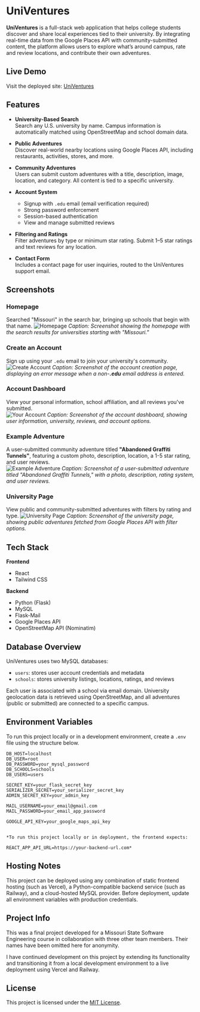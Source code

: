 # UniVentures

**UniVentures** is a full-stack web application that helps college students discover and share local experiences tied to their university. By integrating real-time data from the Google Places API with community-submitted content, the platform allows users to explore what’s around campus, rate and review locations, and contribute their own adventures.

## Live Demo

Visit the deployed site: [UniVentures](https://https://univentures.vercel.app/)

## Features

- **University-Based Search**  
  Search any U.S. university by name. Campus information is automatically matched using OpenStreetMap and school domain data.

- **Public Adventures**  
  Discover real-world nearby locations using Google Places API, including restaurants, activities, stores, and more.

- **Community Adventures**  
  Users can submit custom adventures with a title, description, image, location, and category. All content is tied to a specific university.

- **Account System**  
  - Signup with `.edu` email (email verification required)  
  - Strong password enforcement  
  - Session-based authentication  
  - View and manage submitted reviews

- **Filtering and Ratings**  
  Filter adventures by type or minimum star rating. Submit 1–5 star ratings and text reviews for any location.

- **Contact Form**  
  Includes a contact page for user inquiries, routed to the UniVentures support email.

## Screenshots


### Homepage  
Searched "Missouri" in the search bar, bringing up schools that begin with that name.
![Homepage](./screenshots/homepage.png)
*Caption: Screenshot showing the homepage with the search results for universities starting with "Missouri."*


### Create an Account  
Sign up using your `.edu` email to join your university's community.  
![Create Account](./screenshots/create_account.png)
*Caption: Screenshot of the account creation page, displaying an error message when a non-**.edu** email address is entered.*

### Account Dashboard  
View your personal information, school affiliation, and all reviews you've submitted.  
![Your Account](./screenshots/your_account.png)
*Caption: Screenshot of the account dashboard, showing user information, university, reviews, and account options.*


### Example Adventure  
A user-submitted community adventure titled **"Abandoned Graffiti Tunnels"**, featuring a custom photo, description, location, a 1-5 star rating, and user reviews.  
![Example Adventure](./screenshots/example_adventure.png)
*Caption: Screenshot of a user-submitted adventure titled "Abandoned Graffiti Tunnels," with a photo, description, rating system, and user reviews.*

### University Page  
View public and community-submitted adventures with filters by rating and type.
![University Page](./screenshots/university_page2.png)
*Caption: Screenshot of the university page, showing public adventures fetched from Google Places API with filter options.*

## Tech Stack

**Frontend**
- React
- Tailwind CSS

**Backend**
- Python (Flask)
- MySQL
- Flask-Mail
- Google Places API
- OpenStreetMap API (Nominatim)

## Database Overview

UniVentures uses two MySQL databases:

- `users`: stores user account credentials and metadata  
- `schools`: stores university listings, locations, ratings, and reviews

Each user is associated with a school via email domain. University geolocation data is retrieved using OpenStreetMap, and all adventures (public or submitted) are connected to a specific campus.

## Environment Variables

To run this project locally or in a development environment, create a `.env` file using the structure below.

```env
DB_HOST=localhost
DB_USER=root
DB_PASSWORD=your_mysql_password
DB_SCHOOLS=schools
DB_USERS=users

SECRET_KEY=your_flask_secret_key
SERIALIZER_SECRET=your_serializer_secret_key
ADMIN_SECRET_KEY=your_admin_key

MAIL_USERNAME=your_email@gmail.com
MAIL_PASSWORD=your_email_app_password

GOOGLE_API_KEY=your_google_maps_api_key


*To run this project locally or in deployment, the frontend expects:

REACT_APP_API_URL=https://your-backend-url.com*
```

## Hosting Notes

This project can be deployed using any combination of static frontend hosting (such as Vercel), a Python-compatible backend service (such as Railway), and a cloud-hosted MySQL provider. Before deployment, update all environment variables with production credentials.

## Project Info

This was a final project developed for a Missouri State Software Engineering course in collaboration with three other team members. Their names have been omitted here for anonymity. 

I have continued development on this project by extending its functionality and transitioning it from a local development environment to a live deployment using Vercel and Railway.

## License

This project is licensed under the [MIT License](LICENSE).
